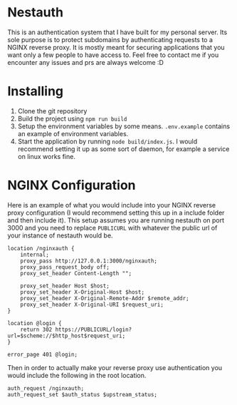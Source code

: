 # Nestauth
This is an authentication system that I have built for my personal server. Its sole purpose is to protect subdomains by authenticating requests to a NGINX reverse proxy. It is mostly meant for securing applications that you want only a few people to have  access to. Feel free to contact me if you encounter any issues and prs are always welcome :D

# Installing
1. Clone the git repository
2. Build the project using `npm run build`
3. Setup the environment variables by some means. `.env.example` contains an example of environment variables.
4. Start the application by running `node build/index.js`. I would recommend setting it up as some sort of daemon, for example a service on linux works fine.

# NGINX Configuration
Here is an example of what you would include into your NGINX reverse proxy configuration (I would recommend setting this up in a include folder and then include it). This setup assumes you are running nestauth on port 3000 and you need to replace `PUBLICURL` with whatever the public url of your instance of nestauth would be.
```
location /nginxauth {
    internal;
    proxy_pass http://127.0.0.1:3000/nginxauth;
    proxy_pass_request_body off;
    proxy_set_header Content-Length "";

    proxy_set_header Host $host;
    proxy_set_header X-Original-Host $host;
    proxy_set_header X-Original-Remote-Addr $remote_addr;
    proxy_set_header X-Original-URI $request_uri;
}

location @login {
    return 302 https://PUBLICURL/login?url=$scheme://$http_host$request_uri;
}

error_page 401 @login;
```
Then in order to actually make your reverse proxy use authentication you would include the following in the root location.
```
auth_request /nginxauth;
auth_request_set $auth_status $upstream_status;
```